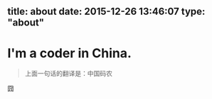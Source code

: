 title: about
date: 2015-12-26 13:46:07
type: "about"
---
# I'm a coder in China.  

> 上面一句话的翻译是：中国码农

囧